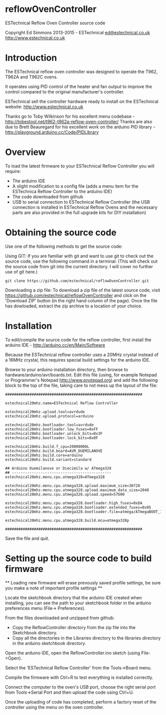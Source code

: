 reflowOvenController
====================

ESTechnical Reflow Oven Controller source code

Copyright Ed Simmons 2013-2015 - ESTechnical
ed@estechnical.co.uk
http://www.estechnical.co.uk


Introduction
====================

The ESTechnical reflow oven controller was designed to operate the T962, T962A and T962C ovens.

It operates using PID control of the heater and fan output to improve the control compared to the original manufacturer's controller.

ESTechnical sell the controller hardware ready to install on the ESTechnical website: http://www.estechnical.co.uk

Thanks go to Toby Wilkinson for his excellent menu codebase - http://tobestool.net/t962-t962a-reflow-oven-controller/
Thanks are also due to Brett Beauregard for his excellent work on the arduino PID library - http://playground.arduino.cc/Code/PIDLibrary

Overview
====================

To load the latest firmware to your ESTechnical Reflow Controller you will require:
 * The arduino IDE
 * A slight modification to a config file (adds a menu item for the ESTechnica Reflow Controller to the arduino IDE)
 * The code downloaded from github
 * USB to serial connection to ESTechnical Reflow Controller (the USB connection is installed in ESTechnical Reflow Ovens and the necessary parts are also provided in the full upgrade kits for DIY installation)


Obtaining the source code
====================

Use one of the following methods to get the source code:

Using GIT:
If you are familiar with git and want to use git to check out the source code, use the following command in a terminal:
(This will check out the source code from git into the current directory. I will cover no further use of git here.)

	git clone https://github.com/estechnical/reflowOvenController.git


Downloading a zip file:
	To download a zip file of the latest source code, visit https://github.com/estechnical/reflowOvenController and click on the
	'Download ZIP' button (in the right hand column of the page). Once the file has dowloaded, extract the zip archive to a location of your choice.


Installation
====================

To edit/compile the source code for the reflow controller, first install the arduino IDE - http://arduino.cc/en/Main/Software

Because the ESTechnical reflow controller uses a 20MHz crystal instead of a 16MHz crystal, this requires special build settings for the arduino IDE. 

Browse to your arduino installation directory, then browse to hardware/arduino/avr/boards.txt. Edit this file (using, for example Notepad or Programmer's Notepad http://www.pnotepad.org) and add the following block to the top of the file, taking care to not mess up the layout of the file:


	##############################################################

	estechnical20mhz.name=ESTechnical Reflow Controller
	
	estechnical20mhz.upload.tool=avrdude
	estechnical20mhz.upload.protocol=arduino

	estechnical20mhz.bootloader.tool=avrdude
	estechnical20mhz.bootloader.low_fuses=0xFF
	estechnical20mhz.bootloader.unlock_bits=0x3F
	estechnical20mhz.bootloader.lock_bits=0x0F

	estechnical20mhz.build.f_cpu=20000000L
	estechnical20mhz.build.board=AVR_DUEMILANOVE
	estechnical20mhz.build.core=arduino
	estechnical20mhz.build.variant=standard

	## Arduino Duemilanove or Diecimila w/ ATmega328
	## ---------------------------------------------
	estechnical20mhz.menu.cpu.atmega328=ATmega328

	estechnical20mhz.menu.cpu.atmega328.upload.maximum_size=30720
	estechnical20mhz.menu.cpu.atmega328.upload.maximum_data_size=2048
	estechnical20mhz.menu.cpu.atmega328.upload.speed=57600

	estechnical20mhz.menu.cpu.atmega328.bootloader.high_fuses=0xDA
	estechnical20mhz.menu.cpu.atmega328.bootloader.extended_fuses=0x05
	estechnical20mhz.menu.cpu.atmega328.bootloader.file=atmega/ATmegaBOOT_168_atmega328.hex

	estechnical20mhz.menu.cpu.atmega328.build.mcu=atmega328p

	##############################################################


Save the file and quit.

Setting up the source code to build firmware
====================

** Loading new firmware will erase prevously saved profile settings, be sure you make a note of important profile settings **

Locate the sketchbook directory that the arduino IDE created when installing, you can see the path to your sketchbook folder in the arduino preferences menu (File-> Preferences).

From the files downloaded and unzipped from github:

 * Copy the ReflowController directory from the zip file into the Sketchbook directory. 
 * Copy all the directories in the Libraries directory to the libraries directory in the arduino sketchbook directory.

Open the arduino IDE, open the ReflowController.ino sketch (using File->Open). 

Select the 'ESTechnical Reflow Controller' from the Tools->Board menu. 

Compile the firmware with Ctrl+R to test everything is installed correctly.

Connect the computer to the oven's USB port, choose the right serial port from Tools->Serial Port and then upload the code using Ctrl+U.

Once the uploading of code has completed, perform a factory reset of the controller using the menu on the oven controller.





